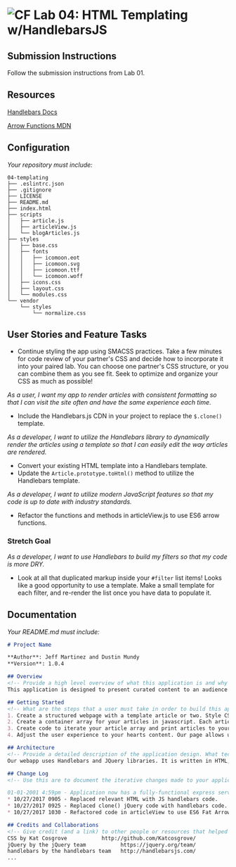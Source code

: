 ![CF](https://camo.githubusercontent.com/70edab54bba80edb7493cad3135e9606781cbb6b/687474703a2f2f692e696d6775722e636f6d2f377635415363382e706e67) Lab 04: HTML Templating w/HandlebarsJS
===

## Submission Instructions
Follow the submission instructions from Lab 01.

## Resources  
[Handlebars Docs](http://handlebarsjs.com/)

[Arrow Functions MDN](https://developer.mozilla.org/en-US/docs/Web/JavaScript/Reference/Functions/Arrow_functions)

## Configuration
_Your repository must include:_

```
04-templating
├── .eslintrc.json
├── .gitignore
├── LICENSE
├── README.md
├── index.html
├── scripts
│   ├── article.js
│   ├── articleView.js
│   └── blogArticles.js
├── styles
│   ├── base.css
│   ├── fonts
│   │   ├── icomoon.eot
│   │   ├── icomoon.svg
│   │   ├── icomoon.ttf
│   │   └── icomoon.woff
│   ├── icons.css
│   ├── layout.css
│   └── modules.css
└── vendor
    └── styles
        └── normalize.css
```

## User Stories and Feature Tasks

- Continue styling the app using SMACSS practices. Take a few minutes for code review of your partner's CSS and decide how to incorporate it into your paired lab. You can choose one partner's CSS structure, or you can combine them as you see fit. Seek to optimize and organize your CSS as much as possible!

*As a user, I want my app to render articles with consistent formatting so that I can visit the site often and have the same experience each time.*

- Include the Handlebars.js CDN in your project to replace the `$.clone()` template.

*As a developer, I want to utilize the Handlebars library to dynamically render the articles using a template so that I can easily edit the way articles are rendered.*

- Convert your existing HTML template into a Handlebars template.
- Update the `Article.prototype.toHtml()` method to utilize the Handlebars template.

*As a developer, I want to utilize modern JavaScript features so that my code is up to date with industry standards.*

- Refactor the functions and methods in articleView.js to use ES6 arrow functions.

### Stretch Goal
*As a developer, I want to use Handlebars to build my filters so that my code is more DRY.*

- Look at all that duplicated markup inside your `#filter` list items! Looks like a good opportunity to use a template. Make a small template for each filter, and re-render the list once you have data to populate it.

## Documentation
_Your README.md must include:_

```md
# Project Name

**Author**: Jeff Martinez and Dustin Mundy
**Version**: 1.0.4

## Overview
<!-- Provide a high level overview of what this application is and why you are building it, beyond the fact that it's an assignment for a Code Fellows 301 class. (i.e. What's your problem domain?) -->
This application is designed to present curated content to an audience via the web.

## Getting Started
<!-- What are the steps that a user must take in order to build this app on their own machine and get it running? -->
1. Create a structured webpage with a template article or two. Style CSS to make it look and act the way you want.
2. Create a container array for your articles in javascript. Each article should include all data to be displayed in the page.
3. Create code to iterate your article array and print articles to your DOM.
4. Adjust the user experience to your hearts content. Our page allows users to expand content or filter articles by author or catagory.

## Architecture
<!-- Provide a detailed description of the application design. What technologies (languages, libraries, etc) you're using, and any other relevant design information. -->
Our webapp uses Handlebars and JQuery libraries. It is written in HTML, CSS and JavaScript. CSS was provided for this iteration by Kat Cosgrove.

## Change Log
<!-- Use this are to document the iterative changes made to your application as each feature is successfully implemented. Use time stamps. Here's an examples:

01-01-2001 4:59pm - Application now has a fully-functional express server, with GET and POST routes for the book resource. -->
* 10/27/2017 0905 - Replaced relevant HTML with JS handlebars code.
* 10/27/2017 0925 - Replaced clone() jQuery code with handlebars code.
* 10/27/2017 1030 - Refactored code in articleView to use ES6 Fat Arrow syntax.

## Credits and Collaborations
<!-- Give credit (and a link) to other people or resources that helped you build this application. -->
CSS by Kat Cosgrove           http://github.com/Katcosgrove/
jQuery by the jQuery team           https://jquery.org/team/
handlebars by the handlebars team   http://handlebarsjs.com/
...
